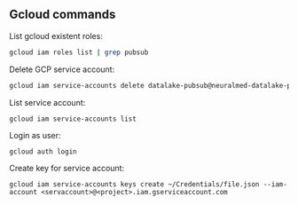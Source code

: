 ## Gcloud commands

List gcloud existent roles:
```sh
gcloud iam roles list | grep pubsub
```

Delete GCP service account:
```sh
gcloud iam service-accounts delete datalake-pubsub@neuralmed-datalake-prod.iam.gserviceaccount.com
```

List service account:
```
gcloud iam service-accounts list                                     
```

Login as user:
```
gcloud auth login
```                                             

Create key for service account:
```
gcloud iam service-accounts keys create ~/Credentials/file.json --iam-account <servaccount>@<project>.iam.gserviceaccount.com
```